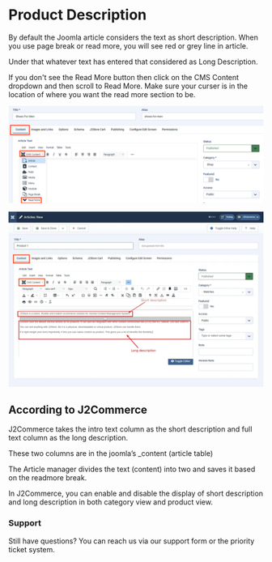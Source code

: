 # Product Description

By default the Joomla article considers the text as short description. When you use page break or read more, you will see red or grey line in article.

Under that whatever text has entered that considered as Long Description.

If you don't see the Read More button then click on the CMS Content dropdown and then scroll to Read More.  Make sure your curser is in the location of where you want the read more section to be.

![Article readmore](<../.gitbook/assets/read more.png>)

![Short long description](../.gitbook/assets/catalog_product-description_article_readmore-long.webp)

## According to J2Commerce <a href="#according-to-j2store" id="according-to-j2store"></a>

J2Commerce takes the intro text column as the short description and full text column as the long description.

These two columns are in the joomla’s \_content (article table)

The Article manager divides the text (content) into two and saves it based on the readmore break.

In J2Commerce, you can enable and disable the display of short description and long description in both category view and product view.

### Support <a href="#support" id="support"></a>

Still have questions? You can reach us via our support form or the priority ticket system.
